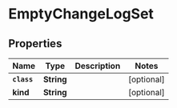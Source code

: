 

# EmptyChangeLogSet


## Properties

Name | Type | Description | Notes
------------ | ------------- | ------------- | -------------
**`class`** | **String** |  |  [optional]
**kind** | **String** |  |  [optional]



